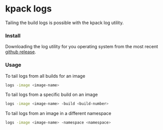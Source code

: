 # kpack logs

Tailing the build logs is possible with the kpack log utility. 

### Install

Downloading the log utility for you operating system from the most recent [github release](https://github.com/pivotal/kpack/releases).

### Usage

To tail logs from all builds for an image  
```bash
logs -image <image-name> 
```

To tail logs from a specific build on an image  
```bash
logs -image <image-name> -build <build-number>
```

To tail logs from an image in a different namespace  
```bash
logs -image <image-name> -namespace <namespace>
```